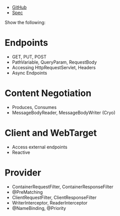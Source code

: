 * [GitHub](https://github.com/eclipse/microprofile-config)
* [Spec](https://github.com/eclipse/microprofile-config/releases/download/1.3/microprofile-config-spec-1.3.pdf)

Show the following:

# Endpoints

- GET, PUT, POST
- PathVariable, QueryParam, RequestBody
- Accessing HttpRequestServlet, Headers
- Async Endpoints

# Content Negotiation

- Produces, Consumes
- MessageBodyReader, MessageBodyWriter (Cryo)

# Client and WebTarget

- Access external endpoints
- Reactive 

# Provider

- ContainerRequestFilter, ContainerResponseFilter
- @PreMatching
- ClientRequestFilter, ClientResponseFilter
- WriterInterceptor, ReaderInterceptor
- @NameBinding, @Priority